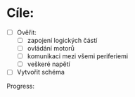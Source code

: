 # Cíle:
- [ ] Ověřit:
	- [ ] zapojení logických částí
	- [ ] ovládání motorů
	- [ ] komunikaci mezi všemi periferiemi
	- [ ] veškeré napětí
- [ ] Vytvořit schéma

Progress: